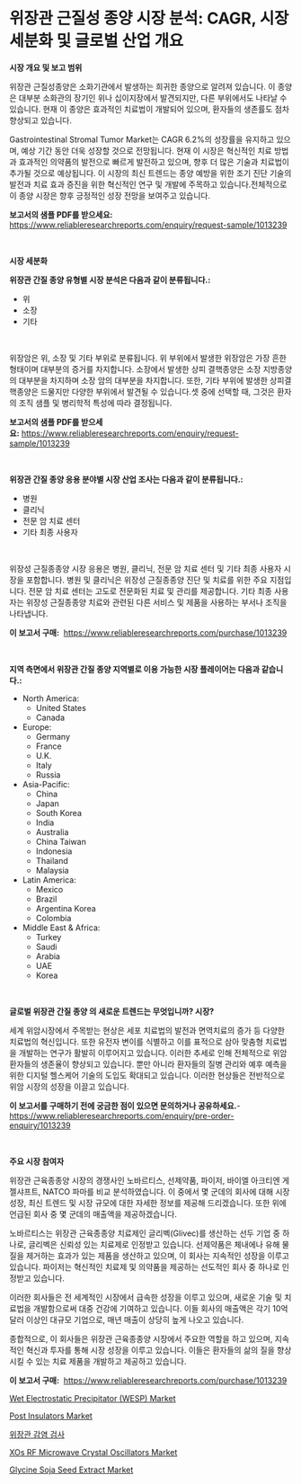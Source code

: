 <p><h1>위장관 근질성 종양 시장 분석: CAGR, 시장 세분화 및 글로벌 산업 개요</h1></p><p><strong>시장 개요 및 보고 범위</strong></p>
<p><p>위장관 근질성종양은 소화기관에서 발생하는 희귀한 종양으로 알려져 있습니다. 이 종양은 대부분 소화관의 장기인 위나 십이지장에서 발견되지만, 다른 부위에서도 나타날 수 있습니다. 현재 이 종양은 효과적인 치료법이 개발되어 있으며, 환자들의 생존률도 점차 향상되고 있습니다.</p><p>Gastrointestinal Stromal Tumor Market는 CAGR 6.2%의 성장률을 유지하고 있으며, 예상 기간 동안 더욱 성장할 것으로 전망됩니다. 현재 이 시장은 혁신적인 치료 방법과 효과적인 의약품의 발전으로 빠르게 발전하고 있으며, 향후 더 많은 기술과 치료법이 추가될 것으로 예상됩니다. 이 시장의 최신 트렌드는 종양 예방을 위한 조기 진단 기술의 발전과 치료 효과 증진을 위한 혁신적인 연구 및 개발에 주목하고 있습니다.전체적으로 이 종양 시장은 향후 긍정적인 성장 전망을 보여주고 있습니다.</p></p>
<p><strong>보고서의 샘플 PDF를 받으세요:</strong> <a href="https://www.reliableresearchreports.com/enquiry/request-sample/1013239">https://www.reliableresearchreports.com/enquiry/request-sample/1013239</a></p>
<p>&nbsp;</p>
<p><strong>시장 세분화</strong></p>
<p><strong>위장관 간질 종양 유형별 시장 분석은 다음과 같이 분류됩니다.:</strong></p>
<p><ul><li>위</li><li>소장</li><li>기타</li></ul></p>
<p>&nbsp;</p>
<p><p>위장암은 위, 소장 및 기타 부위로 분류됩니다. 위 부위에서 발생한 위장암은 가장 흔한 형태이며 대부분의 증거를 차지합니다. 소장에서 발생한 상피 결핵종양은 소장 지방종양의 대부분을 차지하며 소장 암의 대부분을 차지합니다. 또한, 기타 부위에 발생한 상피결핵종양은 드물지만 다양한 부위에서 발견될 수 있습니다.셋 중에 선택할 때, 그것은 환자의 조직 샘플 및 병리학적 특성에 따라 결정됩니다.</p></p>
<p><strong>보고서의 샘플 PDF를 받으세요:</strong>&nbsp;<a href="https://www.reliableresearchreports.com/enquiry/request-sample/1013239">https://www.reliableresearchreports.com/enquiry/request-sample/1013239</a></p>
<p>&nbsp;</p>
<p><strong> 위장관 간질 종양 응용 분야별 시장 산업 조사는 다음과 같이 분류됩니다.:</strong></p>
<p><ul><li>병원</li><li>클리닉</li><li>전문 암 치료 센터</li><li>기타 최종 사용자</li></ul></p>
<p>&nbsp;</p>
<p><p>위장성 근질종종양 시장 응용은 병원, 클리닉, 전문 암 치료 센터 및 기타 최종 사용자 시장을 포함합니다. 병원 및 클리닉은 위장성 근질종종양 진단 및 치료를 위한 주요 지점입니다. 전문 암 치료 센터는 고도로 전문화된 치료 및 관리를 제공합니다. 기타 최종 사용자는 위장성 근질종종양 치료와 관련된 다른 서비스 및 제품을 사용하는 부서나 조직을 나타냅니다.</p></p>
<p><strong>이 보고서 구매:</strong>&nbsp; <a href="https://www.reliableresearchreports.com/purchase/1013239">https://www.reliableresearchreports.com/purchase/1013239</a></p>
<p>&nbsp;</p>
<p><strong>지역 측면에서 위장관 간질 종양 지역별로 이용 가능한 시장 플레이어는 다음과 같습니다.:</strong></p>
<p><ul>
    <li>
        North America:
        <ul>
            <li>United States</li>
            <li>Canada</li>
        </ul>
    </li>
    <li>
        Europe:
        <ul>
            <li>Germany</li>
            <li>France</li>
            <li>U.K.</li>
            <li>Italy</li>
            <li>Russia</li>
        </ul>
    </li>
    <li>
        Asia-Pacific:
        <ul>
            <li>China</li>
            <li>Japan</li>
            <li>South Korea</li>
            <li>India</li>
            <li>Australia</li>
            <li>China Taiwan</li>
            <li>Indonesia</li>
            <li>Thailand</li>
            <li>Malaysia</li>
        </ul>
    </li>
    <li>
        Latin America:
        <ul>
            <li>Mexico</li>
            <li>Brazil</li>
            <li>Argentina Korea</li>
            <li>Colombia</li>
        </ul>
    </li>
    <li>
        Middle East & Africa:
        <ul>
            <li>Turkey</li>
            <li>Saudi</li>
            <li>Arabia</li>
            <li>UAE</li>
            <li>Korea</li>
        </ul>
    </li>
    </ul></p>
<p>&nbsp;</p>
<p><strong>글로벌 위장관 간질 종양 의 새로운 트렌드는 무엇입니까? 시장?</strong></p>
<p><p>세계 위암시장에서 주목받는 현상은 세포 치료법의 발전과 면역치료의 증가 등 다양한 치료법의 혁신입니다. 또한 유전자 변이를 식별하고 이를 표적으로 삼아 맞춤형 치료법을 개발하는 연구가 활발히 이루어지고 있습니다. 이러한 추세로 인해 전체적으로 위암 환자들의 생존율이 향상되고 있습니다. 뿐만 아니라 환자들의 질병 관리와 예후 예측을 위한 디지털 헬스케어 기술의 도입도 확대되고 있습니다. 이러한 현상들은 전반적으로 위암 시장의 성장을 이끌고 있습니다.</p></p>
<p><strong>이 보고서를 구매하기 전에 궁금한 점이 있으면 문의하거나 공유하세요.</strong>- <a href="https://www.reliableresearchreports.com/enquiry/pre-order-enquiry/1013239">https://www.reliableresearchreports.com/enquiry/pre-order-enquiry/1013239</a></p>
<p>&nbsp;</p>
<p><strong>주요 시장 참여자</strong></p>
<p><p>위장관 근육종종양 시장의 경쟁사인 노바르티스, 선제약품, 파이저, 바이엘 아크티엔 게젤샤프트, NATCO 파마를 비교 분석하였습니다. 이 중에서 몇 군데의 회사에 대해 시장 성장, 최신 트렌드 및 시장 규모에 대한 자세한 정보를 제공해 드리겠습니다. 또한 위에 언급된 회사 중 몇 군데의 매출액을 제공하겠습니다.</p><p>노바르티스는 위장관 근육종종양 치료제인 글리벡(Glivec)를 생산하는 선두 기업 중 하나로, 글리벡은 신뢰성 있는 치료제로 인정받고 있습니다. 선제약품은 체내에나 유해 물질을 제거하는 효과가 있는 제품을 생산하고 있으며, 이 회사는 지속적인 성장을 이루고 있습니다. 파이저는 혁신적인 치료제 및 의약품을 제공하는 선도적인 회사 중 하나로 인정받고 있습니다.</p><p>이러한 회사들은 전 세계적인 시장에서 급속한 성장을 이루고 있으며, 새로운 기술 및 치료법을 개발함으로써 대중 건강에 기여하고 있습니다. 이들 회사의 매출액은 각기 10억 달러 이상인 대규모 기업으로, 매년 매출이 상당히 높게 나오고 있습니다.</p><p>종합적으로, 이 회사들은 위장관 근육종종양 시장에서 주요한 역할을 하고 있으며, 지속적인 혁신과 투자를 통해 시장 성장을 이루고 있습니다. 이들은 환자들의 삶의 질을 향상시킬 수 있는 치료 제품을 개발하고 제공하고 있습니다.</p></p>
<p><strong>이 보고서 구매:</strong>&nbsp;&nbsp;<a href="https://www.reliableresearchreports.com/purchase/1013239">https://www.reliableresearchreports.com/purchase/1013239</a></p>
<p><p><a href="https://issuu.com/reportprime-2/docs/wet-electrostatic-precipitator-wesp-market-size-20">Wet Electrostatic Precipitator (WESP) Market</a></p><p><a href="https://issuu.com/reportprime-2/docs/post-insulators-market-size-2030.pptx">Post Insulators Market</a></p><p><a href="https://github.com/vsr06p4p49/Market-Research-Report-List-1/blob/main/6313272194123.md">위장관 감염 검사</a></p><p><a href="https://view.publitas.com/reportprime-1/xos-rf-microwave-crystal-oscillators-market-size-evaluating-its-market-trends-growth-and-projections-2024-2031/">XOs RF Microwave Crystal Oscillators Market</a></p><p><a href="https://skillful-vermicelli-b89.notion.site/Glycine-Soja-Seed-Extract-Market-Size-Market-Trends-and-Growth-Outlook-forecasted-for-period-from--e7e7133532214262a306f363ac88df93">Glycine Soja Seed Extract Market</a></p></p>
